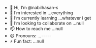 - 👋 Hi, I’m @nabilhasan-s
- 👀 I’m interested in ...everything
- 🌱 I’m currently learning ...whatever i get
- 💞️ I’m looking to collaborate on ...null
- 📫 How to reach me ...null
- 😄 Pronouns: ...-----
- ⚡ Fun fact: ...null

<!---
nabilhasan-s/nabilhasan-s is a ✨ special ✨ repository because its `README.md` (this file) appears on your GitHub profile.
You can click the Preview link to take a look at your changes.
--->
